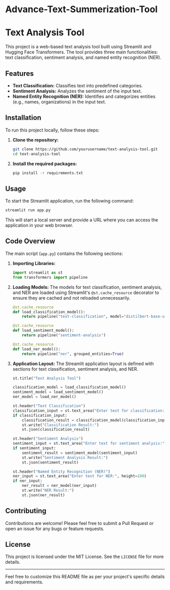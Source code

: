 # Advance-Text-Summerization-Tool

# Text Analysis Tool

This project is a web-based text analysis tool built using Streamlit and Hugging Face Transformers. The tool provides three main functionalities: text classification, sentiment analysis, and named entity recognition (NER).

## Features

- **Text Classification:** Classifies text into predefined categories.
- **Sentiment Analysis:** Analyzes the sentiment of the input text.
- **Named Entity Recognition (NER):** Identifies and categorizes entities (e.g., names, organizations) in the input text.

## Installation

To run this project locally, follow these steps:

1. **Clone the repository:**
   ```bash
   git clone https://github.com/yourusername/text-analysis-tool.git
   cd text-analysis-tool
   ```

2. **Install the required packages:**
   ```bash
   pip install -r requirements.txt
   ```

## Usage

To start the Streamlit application, run the following command:

```bash
streamlit run app.py
```

This will start a local server and provide a URL where you can access the application in your web browser.

## Code Overview

The main script (`app.py`) contains the following sections:

1. **Importing Libraries:**
   ```python
   import streamlit as st
   from transformers import pipeline
   ```

2. **Loading Models:**
   The models for text classification, sentiment analysis, and NER are loaded using Streamlit's `@st.cache_resource` decorator to ensure they are cached and not reloaded unnecessarily.
   ```python
   @st.cache_resource
   def load_classification_model():
       return pipeline("text-classification", model="distilbert-base-uncased-finetuned-sst-2-english")

   @st.cache_resource
   def load_sentiment_model():
       return pipeline("sentiment-analysis")

   @st.cache_resource
   def load_ner_model():
       return pipeline("ner", grouped_entities=True)
   ```

3. **Application Layout:**
   The Streamlit application layout is defined with sections for text classification, sentiment analysis, and NER.
   ```python
   st.title("Text Analysis Tool")

   classification_model = load_classification_model()
   sentiment_model = load_sentiment_model()
   ner_model = load_ner_model()

   st.header("Text Classification")
   classification_input = st.text_area("Enter text for classification:", height=100)
   if classification_input:
       classification_result = classification_model(classification_input)
       st.write("Classification Result:")
       st.json(classification_result)

   st.header("Sentiment Analysis")
   sentiment_input = st.text_area("Enter text for sentiment analysis:", height=100)
   if sentiment_input:
       sentiment_result = sentiment_model(sentiment_input)
       st.write("Sentiment Analysis Result:")
       st.json(sentiment_result)

   st.header("Named Entity Recognition (NER)")
   ner_input = st.text_area("Enter text for NER:", height=100)
   if ner_input:
       ner_result = ner_model(ner_input)
       st.write("NER Result:")
       st.json(ner_result)
   ```

## Contributing

Contributions are welcome! Please feel free to submit a Pull Request or open an issue for any bugs or feature requests.

## License

This project is licensed under the MIT License. See the `LICENSE` file for more details.

---

Feel free to customize this README file as per your project's specific details and requirements.
